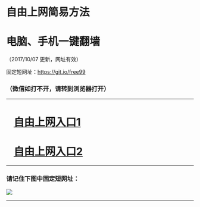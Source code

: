 ﻿# 自由上网简易方法

# 电脑、手机一键翻墙

（2017/10/07 更新，网址有效）

固定短网址：https://git.io/free99

### （微信如打不开，请转到浏览器打开）


***





# &nbsp;&nbsp; <a href="http://ft56261352.fwq-tz-1001.info/fwqtz01.html?t=100700119700 " target="_blank">自由上网入口1</a>
# &nbsp;&nbsp; <a href="http://ft1566931673.fwq-tz-1002.info/fwqtz02.html?t=100700127496 " target="_blank">自由上网入口2</a>
***

### 请记住下图中固定短网址：

<img src="https://s3-us-west-2.amazonaws.com/fwq-1001/yjfq-20170905okok.png" /> 


***

